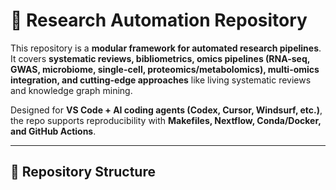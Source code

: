 # 🔬 Research Automation Repository

This repository is a **modular framework for automated research pipelines**.  
It covers **systematic reviews, bibliometrics, omics pipelines (RNA-seq, GWAS, microbiome, single-cell, proteomics/metabolomics), multi-omics integration, and cutting-edge approaches** like living systematic reviews and knowledge graph mining.  

Designed for **VS Code + AI coding agents (Codex, Cursor, Windsurf, etc.)**, the repo supports reproducibility with **Makefiles, Nextflow, Conda/Docker, and GitHub Actions**.

---

## 📂 Repository Structure

